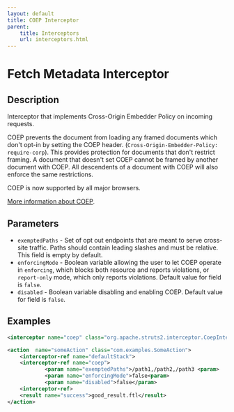 ```yaml
---
layout: default
title: COEP Interceptor
parent:
    title: Interceptors
    url: interceptors.html
---
```


# Fetch Metadata Interceptor

## Description

Interceptor that implements Cross-Origin Embedder Policy on incoming requests.

COEP prevents the document from loading any framed documents which don't opt-in by setting the COEP header. (`Cross-Origin-Embedder-Policy: require-corp`). This provides protection for documents that don't restrict framing. A document that doesn't set COEP cannot be framed by another document with COEP. All descendents of a document with COEP will also enforce the same restrictions.

COEP is now supported by all major browsers.



[More information about COEP](https://web.dev/why-coop-coep/#coep).

## Parameters

- `exemptedPaths` - Set of opt out endpoints that are meant to serve cross-site traffic. Paths should contain leading slashes and must be relative. This field is empty by default.
- `enforcingMode` - Boolean variable allowing the user to let COEP operate in `enforcing`, which blocks both resource and reports violations, or `report-only` mode, which only reports violations. Default value for field is `false`.
- `disabled` - Boolean variable disabling and enabling COEP. Default value for field is `false`.

## Examples

```xml
<interceptor name="coep" class="org.apache.struts2.interceptor.CoepInterceptor"/>

<action  name="someAction" class="com.examples.SomeAction">
    <interceptor-ref name="defaultStack">
    <interceptor-ref name="coep">
            <param name="exemptedPaths">/path1,/path2,/path3 <param>
            <param name="enforcingMode">false<param>
            <param name="disabled">false</param>
    <interceptor-ref>
    <result name="success">good_result.ftl</result>
</action>
```
